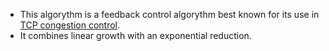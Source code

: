- This algorythm is a feedback control algorythm best known for its use in [TCP congestion control]( ((644125f5-6bd7-427e-b73d-e1fa640d0d88)) ).
- It combines linear growth with an exponential reduction.